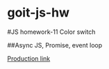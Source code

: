 # goit-js-hw

#JS homework-11 Color switch

##Async JS, Promise, event loop

[Production link](http://fls.guru/www/massqeen/hw11-2/)
